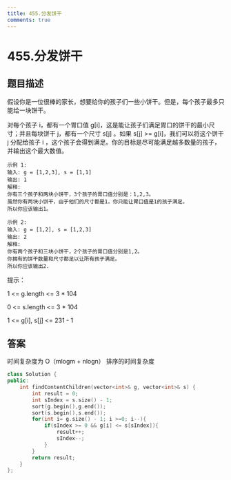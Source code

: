 ```yaml
---
title: 455.分发饼干
comments: true
---
```


#  455.分发饼干
## 题目描述
假设你是一位很棒的家长，想要给你的孩子们一些小饼干。但是，每个孩子最多只能给一块饼干。

对每个孩子 i，都有一个胃口值 g[i]，这是能让孩子们满足胃口的饼干的最小尺寸；并且每块饼干 j，都有一个尺寸 s[j] 。如果 s[j] >= g[i]，我们可以将这个饼干 j 分配给孩子 i ，这个孩子会得到满足。你的目标是尽可能满足越多数量的孩子，并输出这个最大数值。

 
    示例 1:
    输入: g = [1,2,3], s = [1,1]
    输出: 1
    解释: 
    你有三个孩子和两块小饼干，3个孩子的胃口值分别是：1,2,3。
    虽然你有两块小饼干，由于他们的尺寸都是1，你只能让胃口值是1的孩子满足。
    所以你应该输出1。

    示例 2:
    输入: g = [1,2], s = [1,2,3]
    输出: 2
    解释: 
    你有两个孩子和三块小饼干，2个孩子的胃口值分别是1,2。
    你拥有的饼干数量和尺寸都足以让所有孩子满足。
    所以你应该输出2.
 
提示：

1 <= g.length <= 3 * 104

0 <= s.length <= 3 * 104

1 <= g[i], s[j] <= 231 - 1

## 答案
时间复杂度为 O（mlogm + nlogn） 排序的时间复杂度
```cpp
class Solution {
public:
    int findContentChildren(vector<int>& g, vector<int>& s) {
        int result = 0;
        int sIndex = s.size() - 1;
        sort(g.begin(),g.end());
        sort(s.begin(),s.end());
        for(int i= g.size() - 1; i >=0; i--){
            if(sIndex >= 0 && g[i] <= s[sIndex]){
                result++;
                sIndex--;
            }
        }
        return result;
    }
};
```